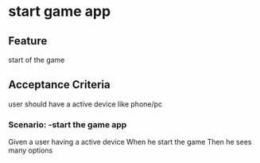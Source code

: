 # start game app

## Feature

start of the game

## Acceptance Criteria

user should have a active device like phone/pc 

### Scenario: -start the game app

  Given a user having a active device
  When he start the game
  Then he sees  many options
